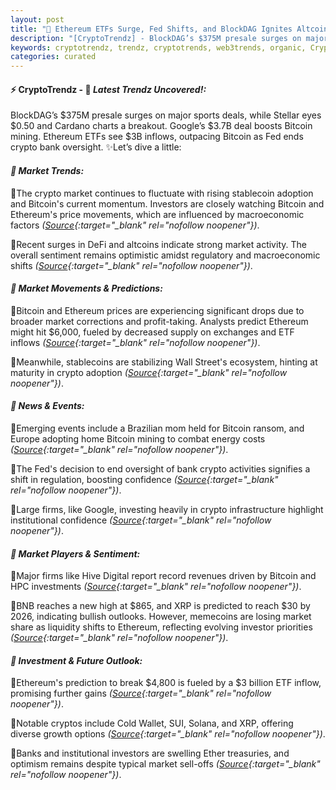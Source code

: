```yaml
---
layout: post
title: "🌌 Ethereum ETFs Surge, Fed Shifts, and BlockDAG Ignites Altcoin Frenzy"
description: "[CryptoTrendz] - BlockDAG’s $375M presale surges on major sports deals, while Stellar eyes $0.50 and Cardano charts a breakout. Google’s $3.7B deal boosts Bitcoin mining. Ethereum ETFs see $3B inflows, outpacing Bitcoin as Fed ends crypto bank oversight."
keywords: cryptotrendz, trendz, cryptotrends, web3trends, organic, Crypto, AI, ETH, Stablecoin, Mining, XRP, Bitcoin, Miner, Market, Ethereum, Digital
categories: curated
---
```


#### ⚡ CryptoTrendz - 📌 *Latest Trendz Uncovered!:*

BlockDAG’s $375M presale surges on major sports deals, while Stellar eyes $0.50 and Cardano charts a breakout. Google’s $3.7B deal boosts Bitcoin mining. Ethereum ETFs see $3B inflows, outpacing Bitcoin as Fed ends crypto bank oversight. ✨Let’s dive a little:


#### *🔖  Market Trends:*  

🔹The crypto market continues to fluctuate with rising stablecoin adoption and Bitcoin's current momentum. Investors are closely watching Bitcoin and Ethereum's price movements, which are influenced by macroeconomic factors *([Source](https://s.avyag.com/nzix){:target="_blank" rel="nofollow noopener"})*.  

🔹Recent surges in DeFi and altcoins indicate strong market activity. The overall sentiment remains optimistic amidst regulatory and macroeconomic shifts *([Source](https://s.avyag.com/x4tj){:target="_blank" rel="nofollow noopener"})*.  

#### *🔖  Market Movements & Predictions:*  

🔹Bitcoin and Ethereum prices are experiencing significant drops due to broader market corrections and profit-taking. Analysts predict Ethereum might hit $6,000, fueled by decreased supply on exchanges and ETF inflows *([Source](https://s.avyag.com/6ybn){:target="_blank" rel="nofollow noopener"})*.  

🔹Meanwhile, stablecoins are stabilizing Wall Street's ecosystem, hinting at maturity in crypto adoption *([Source](https://s.avyag.com/nzix){:target="_blank" rel="nofollow noopener"})*.  

#### *🔖  News & Events:*  

🔹Emerging events include a Brazilian mom held for Bitcoin ransom, and Europe adopting home Bitcoin mining to combat energy costs *([Source](https://s.avyag.com/kpen){:target="_blank" rel="nofollow noopener"})*.  

🔹The Fed's decision to end oversight of bank crypto activities signifies a shift in regulation, boosting confidence *([Source](https://s.avyag.com/tdsg){:target="_blank" rel="nofollow noopener"})*.  

🔹Large firms, like Google, investing heavily in crypto infrastructure highlight institutional confidence *([Source](https://s.avyag.com/epvf){:target="_blank" rel="nofollow noopener"})*.  

#### *🔖  Market Players & Sentiment:*  

🔹Major firms like Hive Digital report record revenues driven by Bitcoin and HPC investments *([Source](https://s.avyag.com/eaj0){:target="_blank" rel="nofollow noopener"})*.  

🔹BNB reaches a new high at $865, and XRP is predicted to reach $30 by 2026, indicating bullish outlooks. However, memecoins are losing market share as liquidity shifts to Ethereum, reflecting evolving investor priorities *([Source](https://s.avyag.com/bug4){:target="_blank" rel="nofollow noopener"})*.  

#### *🔖  Investment & Future Outlook:*  

🔹Ethereum's prediction to break $4,800 is fueled by a $3 billion ETF inflow, promising further gains *([Source](https://s.avyag.com/he3n){:target="_blank" rel="nofollow noopener"})*.  

🔹Notable cryptos include Cold Wallet, SUI, Solana, and XRP, offering diverse growth options *([Source](https://s.avyag.com/kjs4){:target="_blank" rel="nofollow noopener"})*.  

🔹Banks and institutional investors are swelling Ether treasuries, and optimism remains despite typical market sell-offs *([Source](https://s.avyag.com/s214){:target="_blank" rel="nofollow noopener"})*.